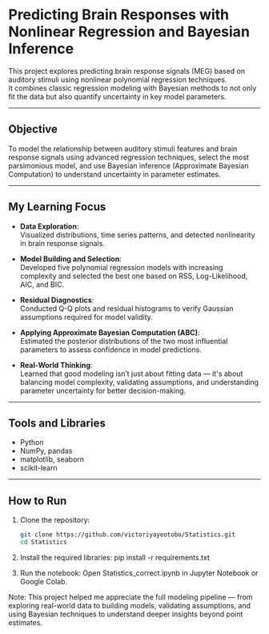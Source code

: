 # Predicting Brain Responses with Nonlinear Regression and Bayesian Inference

This project explores predicting brain response signals (MEG) based on auditory stimuli using nonlinear polynomial regression techniques.  
It combines classic regression modeling with Bayesian methods to not only fit the data but also quantify uncertainty in key model parameters.

---

## Objective

To model the relationship between auditory stimuli features and brain response signals using advanced regression techniques, select the most parsimonious model, and use Bayesian inference (Approximate Bayesian Computation) to understand uncertainty in parameter estimates.

---

## My Learning Focus

- **Data Exploration**:  
  Visualized distributions, time series patterns, and detected nonlinearity in brain response signals.
  
- **Model Building and Selection**:  
  Developed five polynomial regression models with increasing complexity and selected the best one based on RSS, Log-Likelihood, AIC, and BIC.

- **Residual Diagnostics**:  
  Conducted Q-Q plots and residual histograms to verify Gaussian assumptions required for model validity.

- **Applying Approximate Bayesian Computation (ABC)**:  
  Estimated the posterior distributions of the two most influential parameters to assess confidence in model predictions.

- **Real-World Thinking**:  
  Learned that good modeling isn’t just about fitting data — it's about balancing model complexity, validating assumptions, and understanding parameter uncertainty for better decision-making.

---

## Tools and Libraries

- Python  
- NumPy, pandas  
- matplotlib, seaborn  
- scikit-learn  

---

## How to Run

1. Clone the repository:
   ```bash
   git clone https://github.com/victoriyayeotobo/Statistics.git
   cd Statistics
2. Install the required libraries:
   pip install -r requirements.txt

3. Run the notebook:
   Open Statistics_correct.ipynb in Jupyter Notebook or Google Colab.
   
Note: This project helped me appreciate the full modeling pipeline — from exploring real-world data to building models, validating assumptions, and using Bayesian techniques to understand deeper insights beyond point estimates.
